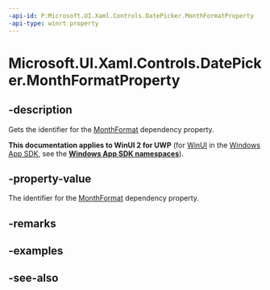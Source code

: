 ```yaml
---
-api-id: P:Microsoft.UI.Xaml.Controls.DatePicker.MonthFormatProperty
-api-type: winrt property
---
```


<!-- Property syntax
public Windows.UI.Xaml.DependencyProperty MonthFormatProperty { get; }
-->

# Microsoft.UI.Xaml.Controls.DatePicker.MonthFormatProperty

## -description
Gets the identifier for the [MonthFormat](datepicker_monthformat.md) dependency property.

**This documentation applies to WinUI 2 for UWP** (for [WinUI](/windows/apps/winui/winui3/) in the [Windows App SDK](/windows/apps/windows-app-sdk/), see the **[Windows App SDK namespaces](/windows/windows-app-sdk/api/winrt/)**).

## -property-value
The identifier for the [MonthFormat](datepicker_monthformat.md) dependency property.

## -remarks

## -examples

## -see-also
